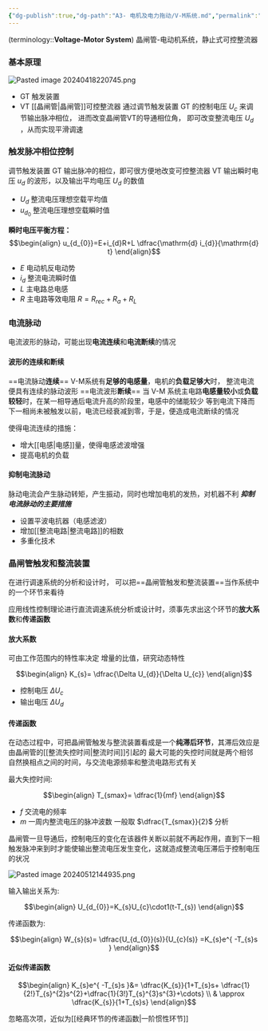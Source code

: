 ```yaml
---
{"dg-publish":true,"dg-path":"A3- 电机及电力拖动/V-M系统.md","permalink":"/A3- 电机及电力拖动/V-M系统/","dgPassFrontmatter":true,"noteIcon":"","created":"2024-05-21T15:34:29.536+08:00","updated":"2025-04-14T18:38:58.948+08:00"}
---
```


(terminology::**Voltage-Motor System**)
晶闸管-电动机系统，静止式可控整流器
### 基本原理
![Pasted image 20240418220745.png](/img/user/Functional%20files/Photo%20Resources/Pasted%20image%2020240418220745.png)

- GT 触发装置      
- VT  [[晶闸管\|晶闸管]]可控整流器
通过调节触发装置 GT 的控制电压 $U_{c}$ 来调节输出脉冲相位，
进而改变晶闸管VT的导通相位角，
即可改变整流电压 $U_{d}$ ，从而实现平滑调速

### 触发脉冲相位控制
调节触发装置 GT 输出脉冲的相位，即可很方便地改变可控整流器 VT 输出瞬时电压 $u_{d}$ 的波形，以及输出平均电压 $U_{d}$ 的数值
- $U_{d}$  整流电压理想空载平均值
- $u_{d_{0}}$  整流电压理想空载瞬时值

**瞬时电压平衡方程：**
$$\begin{align}
u_{d_{0}}=E+i_{d}R+L \dfrac{\mathrm{d} i_{d}}{\mathrm{d} t}  
\end{align}$$

- $E$   电动机反电动势
- $i_{d}$   整流电流瞬时值
- $L$   主电路总电感
- $R$   主电路等效电阻
	$R=R_{rec}+R_{a}+R_{L}$

### 电流脉动
电流波形的脉动，可能出现**电流连续**和**电流断续**的情况
#### 波形的连续和断续
==电流脉动**连续**==
V-M系统有**足够的电感量**，电机的**负载足够大**时，
整流电流便具有连续的脉动波形
==电流波形**断续**==
当 V-M 系统主电路**电感量较小**或**负载较轻**时，在某一相导通后电流升高的阶段里，电感中的储能较少
等到电流下降而下一相尚未被触发以前，电流已经衰减到零，于是，便造成电流断续的情况

使得电流连续的措施：
- 增大[[电感\|电感]]量，使得电感滤波增强
- 提高电机的负载
#### 抑制电流脉动
脉动电流会产生脉动转矩，产生振动，同时也增加电机的发热，对机器不利
***抑制电流脉动的主要措施***
- 设置平波电抗器（电感滤波）
- 增加[[整流电路\|整流电路]]的相数
- 多重化技术

### 晶闸管触发和整流装置
在进行调速系统的分析和设计时，
可以把==晶闸管触发和整流装置==当作系统中的一个环节来看待

应用线性控制理论进行直流调速系统分析或设计时，须事先求出这个环节的**放大系数**和**传递函数**
#### 放大系数
可由工作范围内的特性率决定
增量的比值，研究动态特性

$$\begin{align}
K_{s}= \dfrac{\Delta U_{d}}{\Delta U_{c}}
\end{align}$$
- 控制电压 $\Delta U_{c}$
- 输出电压 $\Delta U_{d}$
#### 传递函数
在动态过程中，可把晶闸管触发与整流装置看成是一个**纯滞后环节**，其滞后效应是由晶闸管的[[整流失控时间\|整流时间]]引起的
	最大可能的失控时间就是两个相邻自然换相点之间的时间，与交流电源频率和整流电路形式有关



最大失控时间:

$$\begin{align}
T_{smax}= \dfrac{1}{mf}
\end{align}$$

- $f$   交流电的频率
- $m$  一周内整流电压的脉冲波数
一般取 $\dfrac{T_{smax}}{2}$ 分析


晶闸管一旦导通后，控制电压的变化在该器件关断以前就不再起作用，直到下一相触发脉冲来到时才能使输出整流电压发生变化，这就造成整流电压滞后于控制电压的状况

![Pasted image 20240512144935.png](/img/user/Functional%20files/Photo%20Resources/Pasted%20image%2020240512144935.png)

输入输出关系为:

$$\begin{align}
U_{d_{0}}=K_{s}U_{c}\cdot1(t-T_{s})
\end{align}$$

传递函数为:

$$\begin{align}
W_{s}(s)= \dfrac{U_{d_{0}}(s)}{U_{c}(s)} =K_{s}e^{ -T_{s}s }
\end{align}$$

#### 近似传递函数
$$\begin{align}
K_{s}e^{ -T_{s}s }&= \dfrac{K_{s}}{1+T_{s}s+ \dfrac{1}{2!}T_{s}^{2}s^{2}+\dfrac{1}{3!}T_{s}^{3}s^{3}+\cdots} \\
& \approx \dfrac{K_{s}}{1+T_{s}s}
\end{align}$$

忽略高次项，近似为[[经典环节的传递函数\|一阶惯性环节]]



